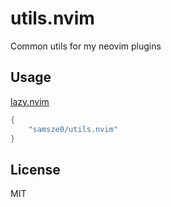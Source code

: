 # utils.nvim

Common utils for my neovim plugins

## Usage

[lazy.nvim](https://github.com/folke/lazy.nvim)

```lua
{
    "samsze0/utils.nvim"
}
```

## License

MIT